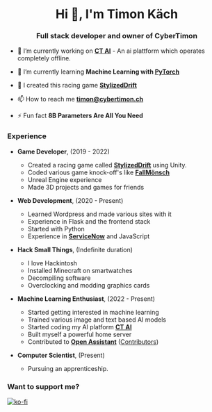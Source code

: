 <h1 align="center">Hi 👋, I'm Timon Käch</h1>
<h3 align="center">Full stack developer and owner of CyberTimon</h3>

- 🔭 I’m currently working on **[CT AI](https://www.ct-ai.ch/)** - An ai plattform which operates completely offline.

- 🌱 I’m currently learning **Machine Learning with [PyTorch](https://pytorch.org/features/)**

- 🚗 I created this racing game **[StylizedDrift](https://cybertimon.ch/stylizeddrift/)**

- 📫 How to reach me **timon@cybertimon.ch**

- ⚡ Fun fact **8B Parameters Are All You Need**

<h3 align="left">Experience</h3>

* **Game Developer**, (2019 - 2022)
  * Created a racing game called **[StylizedDrift](https://cybertimon.ch/stylizeddrift/)** using Unity.
  * Coded various game knock-off's like **[FallMönsch](https://cybertimon.itch.io/fallmoensch)**
  * Unreal Engine experience
  * Made 3D projects and games for friends

* **Web Development**, (2020 - Present)
  * Learned Wordpress and made various sites with it
  * Experience in Flask and the frontend stack
  * Started with Python
  * Experience in **[ServiceNow](https://www.servicenow.com/)** and JavaScript
 
* **Hack Small Things**, (Indefinite duration)
  * I love Hackintosh
  * Installed Minecraft on smartwatches
  * Decompiling software
  * Overclocking and modding graphics cards

* **Machine Learning Enthusiast**, (2022 - Present)
  * Started getting interested in machine learning
  * Trained various image and text based AI models
  * Started coding my AI platform **[CT AI](https://www.ct-ai.ch/)**
  * Built myself a powerful home server
  * Contributed to **[Open Assistant](https://open-assistant.io/)** ([Contributors](https://www.ykilcher.com/oa-contributors))

* **Computer Scientist**, (Present)
  * Pursuing an apprenticeship.

<h3 align="left">Want to support me?</h3>

[![ko-fi](https://ko-fi.com/img/githubbutton_sm.svg)](https://ko-fi.com/cybertimon)

